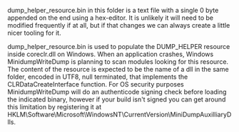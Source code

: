 dump\_helper\_resource.bin in this folder is a text file with a single 0 byte appended on the end using a hex-editor. It is unlikely it will need to be modified frequently if at all,
but if that changes we can always create a little nicer tooling for it. 

dump\_helper\_resource.bin is used to populate the DUMP\_HELPER resource inside coreclr.dll on Windows. When an application crashes, Windows MinidumpWriteDump is planning to scan
modules looking for this resource. The content of the resource is expected to be the name of a dll in the same folder, encoded in UTF8, null terminated, that implements the
CLRDataCreateInterface function. For OS security purposes MinidumpWriteDump will do an authenticode signing check before loading the indicated binary, however if your build isn't
signed you can get around this limitation by registering it at HKLM\Software\Microsoft\WindowsNT\CurrentVersion\MiniDumpAuxilliaryDlls.